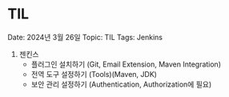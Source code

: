 # TIL

Date: 2024년 3월 26일
Topic: TIL
Tags: Jenkins

1. 젠킨스
    - 플러그인 설치하기 (Git, Email Extension, Maven Integration)
    - 전역 도구 설정하기 (Tools)(Maven, JDK)
    - 보안 관리 설정하기 (Authentication, Authorization에 필요)